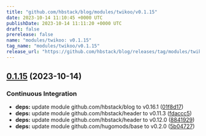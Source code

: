 ```yaml
---
title: "github.com/hbstack/blog/modules/twikoo/v0.1.15"
date: 2023-10-14 11:10:45 +0000 UTC
publishDate: 2023-10-14 11:11:20 +0000 UTC
draft: false
prerelease: false
name: "modules/twikoo: v0.1.15"
tag_name: "modules/twikoo/v0.1.15"
release_url: "https://github.com/hbstack/blog/releases/tag/modules/twikoo/v0.1.15"
---
```


## [0.1.15](https://github.com/hbstack/blog/compare/modules/twikoo/v0.1.14...modules/twikoo/v0.1.15) (2023-10-14)


### Continuous Integration

* **deps:** update module github.com/hbstack/blog to v0.16.1 ([01f8d17](https://github.com/hbstack/blog/commit/01f8d173b297fb4b5daa61d2c88a981e5a5c5641))
* **deps:** update module github.com/hbstack/header to v0.11.3 ([fdaccc5](https://github.com/hbstack/blog/commit/fdaccc52eee75cd48826fa3879763b67b85ff1e7))
* **deps:** update module github.com/hbstack/header to v0.12.0 ([8841929](https://github.com/hbstack/blog/commit/884192915740eaaaee637b548406fdd7619a1e70))
* **deps:** update module github.com/hugomods/base to v0.2.0 ([5b04727](https://github.com/hbstack/blog/commit/5b047273511fa8517d337f366dac53ad584ca819))
